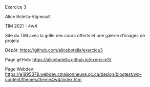 Exercice 3

Alice Botella-Vigneault

TIM 2021 - 4w4

Site du TIM avec la grille des cours offerts et une galerie d'images de projets

Dépôt: https://github.com/alicebotella/exercice3

Page gitHub: https://alicebotella.github.io/exercice3/

Page Webdev: https://e1995379.webdev.cmaisonneuve.qc.ca/design/blogtest/wp-content/themes/theme4w4/index.htm
